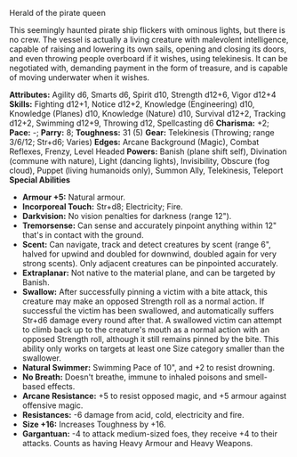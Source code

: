 Herald of the pirate queen

This seemingly haunted pirate ship flickers with ominous lights, but
there is no crew. The vessel is actually a living creature with
malevolent intelligence, capable of raising and lowering its own sails,
opening and closing its doors, and even throwing people overboard if it
wishes, using telekinesis. It can be negotiated with, demanding payment
in the form of treasure, and is capable of moving underwater when it
wishes.

**Attributes:** Agility d6, Smarts d6, Spirit d10, Strength d12+6, Vigor
d12+4
**Skills:** Fighting d12+1, Notice d12+2, Knowledge (Engineering) d10,
Knowledge (Planes) d10, Knowledge (Nature) d10, Survival d12+2, Tracking
d12+2, Swimming d12+9, Throwing d12, Spellcasting d6
**Charisma:** +2; **Pace:** -; **Parry:** 8; **Toughness:** 31 (5)
**Gear:** Telekinesis (Throwing; range 3/6/12; Str+d6; Varies)
**Edges:** Arcane Background (Magic), Combat Reflexes, Frenzy, Level
Headed
**Powers:** Banish (plane shift self), Divination (commune with nature),
Light (dancing lights), Invisibility, Obscure (fog cloud), Puppet
(living humanoids only), Summon Ally, Telekinesis, Teleport
**Special Abilities**
- **Armour +5:** Natural armour.
- **Incorporeal Touch:** Str+d8; Electricity; Fire.
- **Darkvision:** No vision penalties for darkness (range 12").
- **Tremorsense:** Can sense and accurately pinpoint anything within
12" that's in contact with the ground.
- **Scent:** Can navigate, track and detect creatures by scent (range
6", halved for upwind and doubled for downwind, doubled again for very
strong scents). Only adjacent creatures can be pinpointed accurately.
- **Extraplanar:** Not native to the material plane, and can be targeted
by Banish.
- **Swallow:** After successfully pinning a victim with a bite attack,
this creature may make an opposed Strength roll as a normal action. If
successful the victim has been swallowed, and automatically suffers
Str+d6 damage every round after that. A swallowed victim can attempt to
climb back up to the creature's mouth as a normal action with an
opposed Strength roll, although it still remains pinned by the bite.
This ability only works on targets at least one Size category smaller
than the swallower.
- **Natural Swimmer:** Swimming Pace of 10", and +2 to resist
drowning.
- **No Breath:** Doesn't breathe, immune to inhaled poisons and
smell-based effects.
- **Arcane Resistance:** +5 to resist opposed magic, and +5 armour
against offensive magic.
- **Resistances:** -6 damage from acid, cold, electricity and fire.
- **Size +16:** Increases Toughness by +16.
- **Gargantuan:** -4 to attack medium-sized foes, they receive +4 to
their attacks. Counts as having Heavy Armour and Heavy Weapons.

